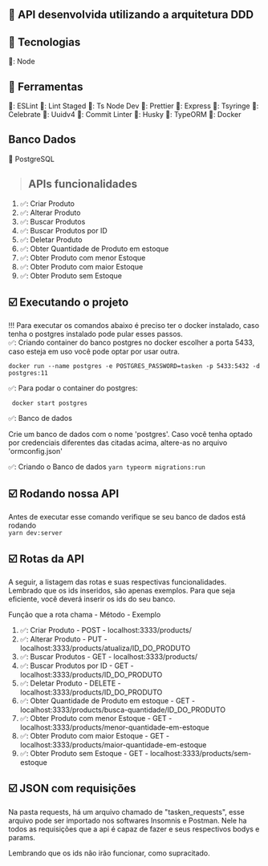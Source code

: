 ## :wrench: API desenvolvida utilizando a arquitetura DDD

## :wrench: Tecnologias

🔴: Node

## :wrench: Ferramentas

🔶: ESLint
🔶: Lint Staged
🔶: Ts Node Dev
🔶: Prettier
🔶: Express
🔶: Tsyringe
🔶: Celebrate
🔶: Uuidv4
🔶: Commit Linter
🔶: Husky
🔶: TypeORM
🔶: Docker

## Banco Dados

:paperclip: PostgreSQL

> ## APIs funcionalidades

1. ✅: Criar Produto
2. ✅: Alterar Produto
3. ✅: Buscar Produtos
4. ✅: Buscar Produtos por ID
5. ✅: Deletar Produto
6. ✅: Obter Quantidade de Produto em estoque
7. ✅: Obter Produto com menor Estoque
8. ✅: Obter Produto com maior Estoque
9. ✅: Obter Produto sem Estoque

## :ballot_box_with_check: Executando o projeto

!!! Para executar os comandos abaixo é preciso ter o docker instalado, caso tenha o postgres instalado pode pular esses passos.
</br>
✅: Criando container do banco postgres no docker
escolher a porta 5433, caso esteja em uso você pode optar por usar outra.
<br>

`docker run --name postgres -e POSTGRES_PASSWORD=tasken -p 5433:5432 -d postgres:11`

✅: Para podar o container do postgres:
<br>

` docker start postgres`

✅: Banco de dados

<p> Crie um banco de dados com o nome 'postgres'. Caso você tenha optado por credenciais diferentes das citadas acima, altere-as no arquivo 'ormconfig.json' </p>

✅: Criando o Banco de dados
`yarn typeorm migrations:run`

## :ballot_box_with_check: Rodando nossa API

Antes de executar esse comando verifique se seu banco de dados está rodando </br>
`yarn dev:server`

## :ballot_box_with_check: Rotas da API

<p>A seguir, a listagem das rotas e suas respectivas funcionalidades. Lembrado que os ids inseridos, são apenas exemplos. Para que seja eficiente, você deverá inserir os ids do seu banco.</p>

<p>Função que a rota chama - Método - Exemplo</p>

1. ✅: Criar Produto - POST - localhost:3333/products/
2. ✅: Alterar Produto - PUT - localhost:3333/products/atualiza/ID_DO_PRODUTO
3. ✅: Buscar Produtos - GET - localhost:3333/products/
4. ✅: Buscar Produtos por ID - GET - localhost:3333/products/ID_DO_PRODUTO
5. ✅: Deletar Produto - DELETE - localhost:3333/products/ID_DO_PRODUTO
6. ✅: Obter Quantidade de Produto em estoque - GET - localhost:3333/products/busca-quantidade/ID_DO_PRODUTO
7. ✅: Obter Produto com menor Estoque - GET - localhost:3333/products/menor-quantidade-em-estoque
8. ✅: Obter Produto com maior Estoque - GET - localhost:3333/products/maior-quantidade-em-estoque
9. ✅: Obter Produto sem Estoque - GET - localhost:3333/products/sem-estoque

## :ballot_box_with_check: JSON com requisições

<p>Na pasta requests, há um arquivo chamado de "tasken_requests", esse arquivo pode ser importado nos softwares Insomnis e  Postman. Nele ha todos as requisições que a api é capaz de fazer e seus respectivos bodys e params.</p>

<p>Lembrando que os ids não irão funcionar, como supracitado.</p>
